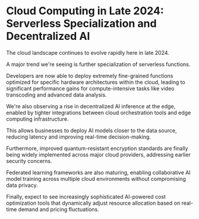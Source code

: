 # Cloud Computing in Late 2024: Serverless Specialization and Decentralized AI

The cloud landscape continues to evolve rapidly here in late 2024.

A major trend we're seeing is further specialization of serverless functions.

Developers are now able to deploy extremely fine-grained functions optimized for specific hardware architectures within the cloud, leading to significant performance gains for compute-intensive tasks like video transcoding and advanced data analysis.

We're also observing a rise in decentralized AI inference at the edge, enabled by tighter integrations between cloud orchestration tools and edge computing infrastructure.

This allows businesses to deploy AI models closer to the data source, reducing latency and improving real-time decision-making.

Furthermore, improved quantum-resistant encryption standards are finally being widely implemented across major cloud providers, addressing earlier security concerns.

Federated learning frameworks are also maturing, enabling collaborative AI model training across multiple cloud environments without compromising data privacy.

Finally, expect to see increasingly sophisticated AI-powered cost optimization tools that dynamically adjust resource allocation based on real-time demand and pricing fluctuations.
